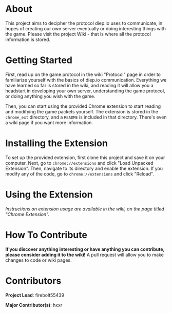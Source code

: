 # About
This project aims to decipher the protocol diep.io uses to communicate, in hopes of 
creating our own server eventually or doing interesting things with the game. Please
visit the project Wiki - that is where all the protocol information is stored.

# Getting Started
First, read up on the game protocol in the wiki "Protocol" page in order to familiarize 
yourself with the basics of diep.io communication. Everything we have learned so far
is stored in the wiki, and reading it will allow you a headstart in developing your own
server, understanding the game protocol, or doing anything you wish with the game.

Then, you can start using the provided Chrome extension to start reading and modifying 
the game packets yourself. The extension is stored in the `chrome_ext` directory, and
a `README` is included in that directory. There's even a wiki page if you want more
information.

# Installing the Extension
To set up the provided extension, first clone this project and save it on your computer. Next, 
go to `chrome://extensions` and click "Load Unpacked Extension". Then, navigate to its 
directory and enable the extension. If you modify any of the code, go to `chrome://extensions` 
and click "Reload".

# Using the Extension
_Instructions on extension usage are available in the wiki, on the page titled "Chrome Extension"._

# How To Contribute
**If you discover anything interesting or have anything you can contribute, please consider
adding it to the wiki!** A pull request will allow you to make changes to code or wiki pages.

# Contributors
**Project Lead**: firebolt55439

**Major Contributor(s)**: hxxr
